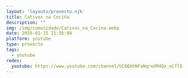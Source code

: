 ```yaml
---
layout: 'layouts/proxecto.njk'
title: Cativos na Cociña
description: ""
img: /img/comunidade/Cativos_na_Cocina.webp
date: 2019-01-15 21:56:09
platform: youtube
type: proxecto
tags:
  - youtube
redes:
  youtube: https://www.youtube.com/channel/UC6QXhNFaNqrwVM4Qx_oCflQ
---
```

